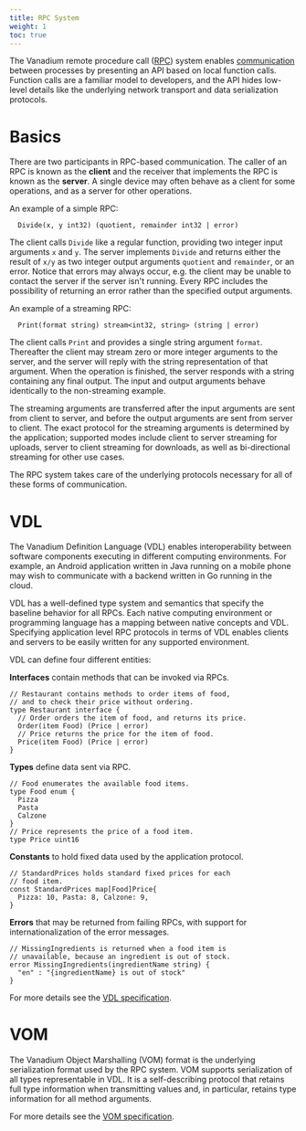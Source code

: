 ```yaml
---
title: RPC System
weight: 1
toc: true
---
```


The Vanadium remote procedure call ([RPC]) system enables [communication]
between processes by presenting an API based on local function calls.  Function
calls are a familiar model to developers, and the API hides low-level details
like the underlying network transport and data serialization protocols.

# Basics

There are two participants in RPC-based communication.  The caller of an RPC is
known as the **client** and the receiver that implements the RPC is known as the
**server**.  A single device may often behave as a client for some operations,
and as a server for other operations.

An example of a simple RPC:
```
  Divide(x, y int32) (quotient, remainder int32 | error)
```

The client calls `Divide` like a regular function, providing two integer input
arguments `x` and `y`.  The server implements `Divide` and returns either the
result of `x/y` as two integer output arguments `quotient` and `remainder`, or
an error.  Notice that errors may always occur, e.g. the client may be unable to
contact the server if the server isn't running.  Every RPC includes the
possibility of returning an error rather than the specified output arguments.

An example of a streaming RPC:
```
  Print(format string) stream<int32, string> (string | error)
```

The client calls `Print` and provides a single string argument `format`.
Thereafter the client may stream zero or more integer arguments to the server,
and the server will reply with the string representation of that argument.  When
the operation is finished, the server responds with a string containing any
final output.  The input and output arguments behave identically to the
non-streaming example.

The streaming arguments are transferred after the input arguments are sent from
client to server, and before the output arguments are sent from server to
client.  The exact protocol for the streaming arguments is determined by the
application; supported modes include client to server streaming for uploads,
server to client streaming for downloads, as well as bi-directional streaming
for other use cases.

The RPC system takes care of the underlying protocols necessary for all of these
forms of communication.

# VDL

The Vanadium Definition Language (VDL) enables interoperability between software
components executing in different computing environments. For example, an Android application written in Java running on a mobile phone may wish to
communicate with a backend written in Go running in the cloud.

VDL has a well-defined type system and semantics that specify the baseline
behavior for all RPCs.  Each native computing environment or programming
language has a mapping between native concepts and VDL.  Specifying application
level RPC protocols in terms of VDL enables clients and servers to be easily
written for any supported environment.

VDL can define four different entities:

**Interfaces** contain methods that can be invoked via RPCs.
```
// Restaurant contains methods to order items of food,
// and to check their price without ordering.
type Restaurant interface {
  // Order orders the item of food, and returns its price.
  Order(item Food) (Price | error)
  // Price returns the price for the item of food.
  Price(item Food) (Price | error)
}
```
**Types** define data sent via RPC.
```
// Food enumerates the available food items.
type Food enum {
  Pizza
  Pasta
  Calzone
}
// Price represents the price of a food item.
type Price uint16
```
**Constants** to hold fixed data used by the application protocol.
```
// StandardPrices holds standard fixed prices for each
// food item.
const StandardPrices map[Food]Price{
  Pizza: 10, Pasta: 8, Calzone: 9,
}
```
**Errors** that may be returned from failing RPCs, with support for
internationalization of the error messages.
```
// MissingIngredients is returned when a food item is
// unavailable, because an ingredient is out of stock.
error MissingIngredients(ingredientName string) {
  "en" : "{ingredientName} is out of stock"
}
```

For more details see the [VDL specification].

# VOM

The Vanadium Object Marshalling (VOM) format is the underlying serialization
format used by the RPC system.  VOM supports serialization of all types
representable in VDL. It is a self-describing protocol that retains full type
information when transmitting values and, in particular, retains type
information for all method arguments.

For more details see the [VOM specification].

[RPC]: http://en.wikipedia.org/wiki/Remote_procedure_call
[communication]: http://en.wikipedia.org/wiki/Inter-process_communication
[VDL specification]: /2016/designdocs/vdl-spec.html
[VOM specification]: /2016/designdocs/vom-spec.html
